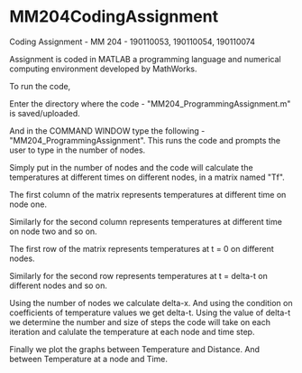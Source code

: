 # MM204CodingAssignment

Coding Assignment - MM 204 - 190110053, 190110054, 190110074

Assignment is coded in MATLAB a programming language and numerical computing environment developed by MathWorks.

To run the code,

Enter the directory where the code - "MM204_ProgrammingAssignment.m" is saved/uploaded.

And in the COMMAND WINDOW type the following - "MM204_ProgrammingAssignment".
This runs the code and prompts the user to type in the number of nodes.

Simply put in the number of nodes and the code will calculate the temperatures at different times on different nodes, in a matrix named "Tf".

The first column of the matrix represents temperatures at different time on node one.

Similarly for the second column represents temperatures at different time on node two and so on.

The first row of the matrix represents temperatures at t = 0 on different nodes.

Similarly for the second row represents temperatures at t = delta-t on different nodes and so on.

Using the number of nodes we calculate delta-x. And using the condition on coefficients of temperature values we get delta-t.
Using the value of delta-t we determine the number and size of steps the code will take on each iteration and calulate the temperature at each node and time step.

Finally we plot the graphs between Temperature and Distance.
And between Temperature at a node and Time.

